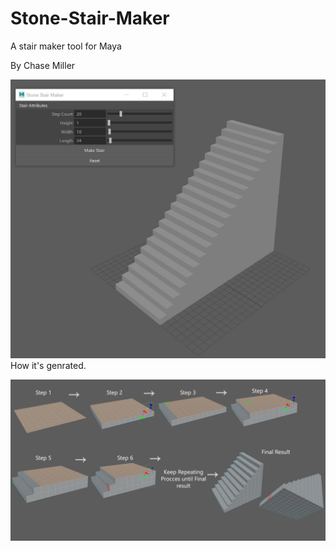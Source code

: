 # Stone-Stair-Maker

A stair maker tool for Maya

By Chase Miller


![](pics/tool.JPG)
How it's genrated.


![](pics/building.JPG)

